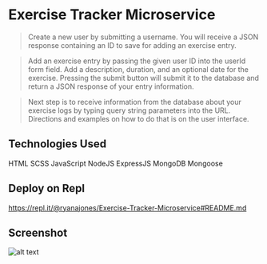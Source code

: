 # Exercise Tracker Microservice

> Create a new user by submitting a username. You will receive a JSON response containing an ID to save for adding an exercise entry.

> Add an exercise entry by passing the given user ID into the userId form field. Add a description, duration, and an optional date for the exercise. Pressing the submit button will submit it to the database and return a JSON response of your entry information.

> Next step is to receive information from the database about your exercise logs by typing query string parameters into the URL. Directions and examples on how to do that is on the user interface.

## Technologies Used

HTML SCSS JavaScript NodeJS ExpressJS MongoDB Mongoose

## Deploy on Repl

https://repl.it/@ryanajones/Exercise-Tracker-Microservice#README.md

## Screenshot

![alt text](https://i.imgur.com/1ITHaks.png)
